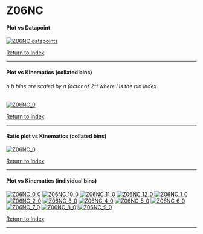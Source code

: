 Z06NC
=====
#### Plot vs Datapoint 
[![Z06NC datapoints](Z06NC.png)](Z06NC.pdf) 

[Return to Index](../index.html)

------------- 
#### Plot vs Kinematics (collated bins) 
###### n.b bins are scaled by a factor of 2^i where i is the bin index  
[![Z06NC_0](Z06NC_0.png)](Z06NC_0.pdf)
      
[Return to Index](../index.html)

------------- 
#### Ratio plot vs Kinematics (collated bins) 
[![Z06NC_0](Z06NC_0_R.png)](Z06NC_0_R.pdf)
      
[Return to Index](../index.html)

------------- 
#### Plot vs Kinematics (individual bins) 
[![Z06NC_0_0](Z06NC_0_0.png)](Z06NC_0_0.pdf)
[![Z06NC_10_0](Z06NC_10_0.png)](Z06NC_10_0.pdf)
[![Z06NC_11_0](Z06NC_11_0.png)](Z06NC_11_0.pdf)
[![Z06NC_12_0](Z06NC_12_0.png)](Z06NC_12_0.pdf)
[![Z06NC_1_0](Z06NC_1_0.png)](Z06NC_1_0.pdf)
[![Z06NC_2_0](Z06NC_2_0.png)](Z06NC_2_0.pdf)
[![Z06NC_3_0](Z06NC_3_0.png)](Z06NC_3_0.pdf)
[![Z06NC_4_0](Z06NC_4_0.png)](Z06NC_4_0.pdf)
[![Z06NC_5_0](Z06NC_5_0.png)](Z06NC_5_0.pdf)
[![Z06NC_6_0](Z06NC_6_0.png)](Z06NC_6_0.pdf)
[![Z06NC_7_0](Z06NC_7_0.png)](Z06NC_7_0.pdf)
[![Z06NC_8_0](Z06NC_8_0.png)](Z06NC_8_0.pdf)
[![Z06NC_9_0](Z06NC_9_0.png)](Z06NC_9_0.pdf)
      
[Return to Index](../index.html)

------------- 
